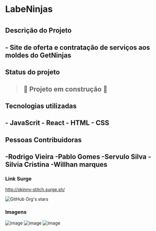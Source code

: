 <h1>LabeNinjas<h1/>

<h2>Descrição do Projeto<h2/>
  - Site de oferta e contratação de serviços aos moldes do GetNinjas
  <br>
  <h2>Status do projeto<h2/>

> :construction: Projeto em construção :construction:
  
 <h2>Tecnologias utilizadas<h2/>
   - JavaScrit
   - React
   - HTML
   - CSS
   
 <h2>Pessoas Contribuidoras<h2/>      
    -Rodrigo Vieira
    -Pablo Gomes
    -Servulo Silva
    -Silvia Cristina
    -Willhan marques
   
### Link Surge 
http://skinny-stitch.surge.sh/
  
 ![GitHub Org's stars](https://img.shields.io/github/stars/camilafernanda?style=social)

### Imagens
![image](https://user-images.githubusercontent.com/93896739/163586049-948a8716-066c-479f-a37b-b73f3109a69c.png)
![image](https://user-images.githubusercontent.com/93896739/163586098-8daed047-de31-4ba5-9caa-a74ddf0b8130.png)
![image](https://user-images.githubusercontent.com/93896739/163586113-76c7dad7-c158-4895-92c5-9fdd39697c4c.png)



